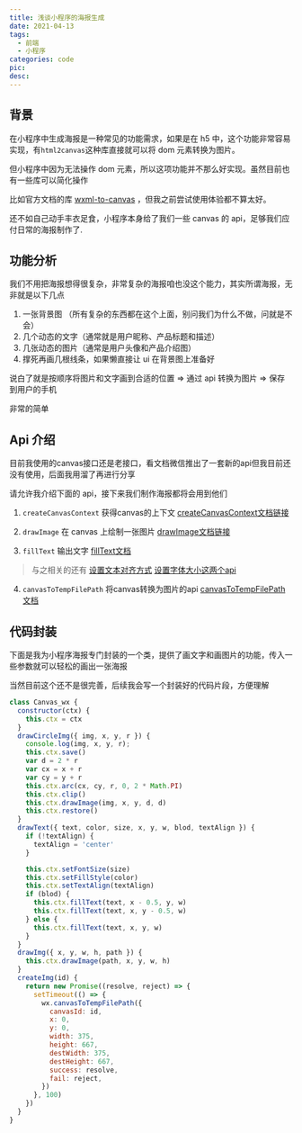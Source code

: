 ```yaml
---
title: 浅谈小程序的海报生成
date: 2021-04-13
tags:
  - 前端
  - 小程序
categories: code
pic:
desc:
---
```


## 背景

在小程序中生成海报是一种常见的功能需求，如果是在 h5 中，这个功能非常容易实现，有`html2canvas`这种库直接就可以将 dom 元素转换为图片。

但小程序中因为无法操作 dom 元素，所以这项功能并不那么好实现。虽然目前也有一些库可以简化操作

比如官方文档的库 [wxml-to-canvas](https://developers.weixin.qq.com/miniprogram/dev/extended/component-plus/wxml-to-canvas.html) ，但我之前尝试使用体验都不算太好。

还不如自己动手丰衣足食，小程序本身给了我们一些 canvas 的 api，足够我们应付日常的海报制作了.

## 功能分析

我们不用把海报想得很复杂，非常复杂的海报咱也没这个能力，其实所谓海报，无非就是以下几点

1. 一张背景图 （所有复杂的东西都在这个上面，别问我们为什么不做，问就是不会）
2. 几个动态的文字（通常就是用户昵称、产品标题和描述）
3. 几张动态的图片（通常是用户头像和产品介绍图）
4. 撑死再画几根线条，如果懒直接让 ui 在背景图上准备好

说白了就是按顺序将图片和文字画到合适的位置 => 通过 api 转换为图片 => 保存到用户的手机

非常的简单

## Api 介绍

目前我使用的canvas接口还是老接口，看文档微信推出了一套新的api但我目前还没有使用，后面我用溜了再进行分享

请允许我介绍下面的 api，接下来我们制作海报都将会用到他们

1.  `createCanvasContext` 获得canvas的上下文 [createCanvasContext文档链接](https://developers.weixin.qq.com/miniprogram/dev/api/canvas/wx.createCanvasContext.html)

2.  `drawImage` 在 canvas 上绘制一张图片 [drawImage文档链接](https://developers.weixin.qq.com/miniprogram/dev/api/canvas/CanvasContext.drawImage.html)

3. `fillText` 输出文字 [fillText文档](https://developers.weixin.qq.com/miniprogram/dev/api/canvas/CanvasContext.fillText.html)
> 与之相关的还有 [设置文本对齐方式](https://developers.weixin.qq.com/miniprogram/dev/api/canvas/CanvasContext.setTextAlign.html) [设置字体大小这两个api](https://developers.weixin.qq.com/miniprogram/dev/api/canvas/CanvasContext.setFontSize.html)
 
4. `canvasToTempFilePath` 将canvas转换为图片的api [canvasToTempFilePath文档](https://developers.weixin.qq.com/miniprogram/dev/api/canvas/wx.canvasToTempFilePath.html)

## 代码封装

下面是我为小程序海报专门封装的一个类，提供了画文字和画图片的功能，传入一些参数就可以轻松的画出一张海报

当然目前这个还不是很完善，后续我会写一个封装好的代码片段，方便理解
```js
class Canvas_wx {
  constructor(ctx) {
    this.ctx = ctx
  }
  drawCircleImg({ img, x, y, r }) {
    console.log(img, x, y, r);
    this.ctx.save()
    var d = 2 * r
    var cx = x + r
    var cy = y + r
    this.ctx.arc(cx, cy, r, 0, 2 * Math.PI)
    this.ctx.clip()
    this.ctx.drawImage(img, x, y, d, d)
    this.ctx.restore()
  }
  drawText({ text, color, size, x, y, w, blod, textAlign }) {
    if (!textAlign) {
      textAlign = 'center'
    }

    this.ctx.setFontSize(size)
    this.ctx.setFillStyle(color)
    this.ctx.setTextAlign(textAlign)
    if (blod) {
      this.ctx.fillText(text, x - 0.5, y, w)
      this.ctx.fillText(text, x, y - 0.5, w)
    } else {
      this.ctx.fillText(text, x, y, w)
    }
  }
  drawImg({ x, y, w, h, path }) {
    this.ctx.drawImage(path, x, y, w, h)
  }
  createImg(id) {
    return new Promise((resolve, reject) => {
      setTimeout(() => {
        wx.canvasToTempFilePath({
          canvasId: id,
          x: 0,
          y: 0,
          width: 375,
          height: 667,
          destWidth: 375,
          destHeight: 667,
          success: resolve,
          fail: reject,
        })
      }, 100)
    })
  }
}

```

